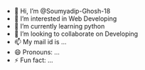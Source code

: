 - 👋 Hi, I’m @Soumyadip-Ghosh-18
- 👀 I’m interested in Web Developing
- 🌱 I’m currently learning python
- 💞️ I’m looking to collaborate on Developing
- 📫 My mail id is ...
- 😄 Pronouns: ...
- ⚡ Fun fact: ...

<!---
Soumyadip-Ghosh-18/Soumyadip-Ghosh-18 is a ✨ special ✨ repository because its `README.md` (this file) appears on your GitHub profile.
You can click the Preview link to take a look at your changes.
--->
